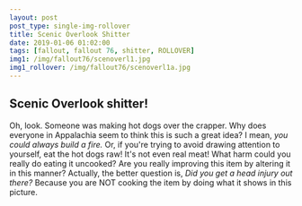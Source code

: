 ```yaml
---
layout: post
post_type: single-img-rollover
title: Scenic Overlook Shitter
date: 2019-01-06 01:02:00
tags: [fallout, fallout 76, shitter, ROLLOVER]
img1: /img/fallout76/scenoverl1.jpg
img1_rollover: /img/fallout76/scenoverl1a.jpg
---
```

## Scenic Overlook shitter!

Oh, look. Someone was making hot dogs over the crapper. Why does everyone in Appalachia seem to think this is such a great idea? I mean, *you could always build a fire.* Or, if you're trying to avoid drawing attention to yourself, eat the hot dogs raw! It's not even real meat! What harm could you really do eating it uncooked? Are you really improving this item by altering it in this manner? Actually, the better question is, *Did you get a head injury out there?* Because you are NOT cooking the item by doing what it shows in this picture.
